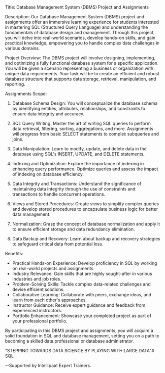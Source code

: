 Title: Database Management System (DBMS) Project and Assignments

Description:
Our Database Management System (DBMS) project and assignments offer an immersive learning experience for students interested in mastering SQL (Structured Query Language) and understanding the fundamentals of database design and management. Through this project, you will delve into real-world scenarios, develop hands-on skills, and gain practical knowledge, empowering you to handle complex data challenges in various domains.

Project Overview:
The DBMS project will involve designing, implementing, and optimizing a fully functional database system for a specific application. You will be given a scenario representing a business or organization with unique data requirements. Your task will be to create an efficient and robust database structure that supports data storage, retrieval, manipulation, and reporting.

Assignments Scope:
1. Database Schema Design: You will conceptualize the database schema by identifying entities, attributes, relationships, and constraints to ensure data integrity and accuracy.

2. SQL Query Writing: Master the art of writing SQL queries to perform data retrieval, filtering, sorting, aggregations, and more. Assignments will progress from basic SELECT statements to complex subqueries and joins.

3. Data Manipulation: Learn to modify, update, and delete data in the database using SQL's INSERT, UPDATE, and DELETE statements.

4. Indexing and Optimization: Explore the importance of indexing in enhancing query performance. Optimize queries and assess the impact of indexing on database efficiency.

5. Data Integrity and Transactions: Understand the significance of maintaining data integrity through the use of constraints and transactions to handle concurrent operations.

6. Views and Stored Procedures: Create views to simplify complex queries and develop stored procedures to encapsulate business logic for better data management.

7. Normalization: Grasp the concept of database normalization and apply it to ensure efficient storage and data redundancy elimination.

8. Data Backup and Recovery: Learn about backup and recovery strategies to safeguard critical data from potential loss.

Benefits:
- Practical Hands-on Experience: Develop proficiency in SQL by working on real-world projects and assignments.
- Industry Relevance: Gain skills that are highly sought-after in various industries and job roles.
- Problem-Solving Skills: Tackle complex data-related challenges and devise efficient solutions.
- Collaborative Learning: Collaborate with peers, exchange ideas, and learn from each other's approaches.
- Instructor Guidance: Receive expert guidance and feedback from experienced instructors.
- Portfolio Enhancement: Showcase your completed project as part of your professional portfolio.

By participating in this DBMS project and assignments, you will acquire a solid foundation in SQL and database management, setting you on a path to becoming a skilled data professional or database administrator.

"STEPPING TOWARDS DATA SCIENCE BY PLAYING WITH LARGE DATA"# SQL

--Supported by Intellipaat Expert Trainers.
